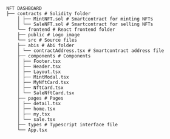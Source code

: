 <pre>
<code>

NFT DASHBOARD
├── contracts # Solidity folder
    │ ├── MintNFT.sol # Smartcontract for minting NFTs
    │ └── SaleNFT.sol # Smartcontract for selling NFTs
    └── frontend # React frontend folder
    ├── public # Logo image
    └── src # Source files
    ├── abis # Abi folder
    │ └── contractAddress.tsx # Smartcontract address file
    ├── components # Components
    │ ├── Footer.tsx  
    │ ├── Header.tsx
    │ ├── Layout.tsx
    │ ├── MintModal.tsx
    │ ├── MyNftCard.tsx
    │ ├── NftCard.tsx
    │ └── SaleNftCard.tsx
    ├── pages # Pages
    │ ├── detail.tsx
    │ ├── home.tsx
    │ ├── my.tsx
    │ └── sale.tsx  
    ├── types # Typescript interface file
    └── App.tsx

</code>
</pre>
